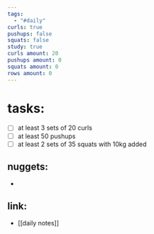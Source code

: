 ```yaml
---
tags:
  - "#daily"
curls: true
pushups: false
squats: false
study: true
curls amount: 20
pushups amount: 0
squats amount: 0
rows amount: 0
---
```

# tasks:
- [ ] at least 3 sets of 20 curls 
- [ ] at least 50 pushups
- [ ] at least 2 sets of 35 squats with 10kg added
## nuggets:
- 
## link: 
- [[daily notes]] 
